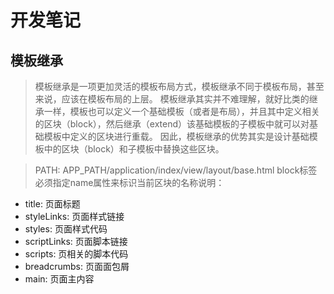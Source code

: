 开发笔记
===============

## 模板继承

> 模板继承是一项更加灵活的模板布局方式，模板继承不同于模板布局，甚至来说，应该在模板布局的上层。
> 模板继承其实并不难理解，就好比类的继承一样，模板也可以定义一个基础模板（或者是布局），并且其中定义相关的区块（block），然后继承（extend）该基础模板的子模板中就可以对基础模板中定义的区块进行重载。
> 因此，模板继承的优势其实是设计基础模板中的区块（block）和子模板中替换这些区块。

> PATH: APP_PATH/application/index/view/layout/base.html
> block标签必须指定name属性来标识当前区块的名称说明：
*   title: 页面标题
*   styleLinks: 页面样式链接
*   styles: 页面样式代码
*   scriptLinks: 页面脚本链接
*   scripts: 页相关的脚本代码
*   breadcrumbs: 页面面包屑
*   main: 页面主内容

